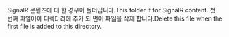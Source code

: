 <span data-ttu-id="421e0-101">SignalR 콘텐츠에 대 한 경우이 폴더입니다.</span><span class="sxs-lookup"><span data-stu-id="421e0-101">This folder if for SignalR content.</span></span> <span data-ttu-id="421e0-102">첫 번째 파일이이 디렉터리에 추가 되 면이 파일을 삭제 합니다.</span><span class="sxs-lookup"><span data-stu-id="421e0-102">Delete this file when the first file is added to this directory.</span></span>